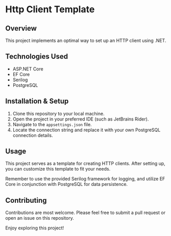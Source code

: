 # Http Client Template

## Overview
This project implements an optimal way to set up an HTTP client using .NET.

## Technologies Used
- ASP.NET Core
- EF Core
- Serilog
- PostgreSQL

## Installation & Setup
1. Clone this repository to your local machine.
2. Open the project in your preferred IDE (such as JetBrains Rider).
3. Navigate to the `appsettings.json` file.
4. Locate the connection string and replace it with your own PostgreSQL connection details.

## Usage 
This project serves as a template for creating HTTP clients. After setting up, you can customize this template to fit your needs. 

Remember to use the provided Serilog framework for logging, and utilize EF Core in conjunction with PostgreSQL for data persistence.

## Contributing
Contributions are most welcome. Please feel free to submit a pull request or open an issue on this repository.

Enjoy exploring this project!
